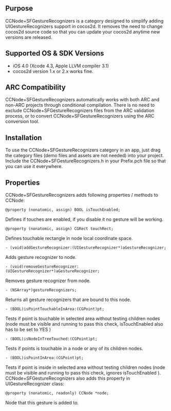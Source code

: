 Purpose
--------------

CCNode+SFGestureRecognizers is a category designed to simplify adding UIGestureRecognizers support in cocos2d. 
It removes the need to change cocos2d source code so that you can update your cocos2d anytime new versions are released.

Supported OS & SDK Versions
-----------------------------

* iOS 4.0 (Xcode 4.3, Apple LLVM compiler 3.1)
* cocos2d version 1.x or 2.x works fine.

ARC Compatibility
------------------

CCNode+SFGestureRecognizers automatically works with both ARC and non-ARC projects through conditional compilation. There is no need to exclude CCNode+SFGestureRecognizers files from the ARC validation process, or to convert CCNode+SFGestureRecognizers using the ARC conversion tool.

Installation
--------------

To use the CCNode+SFGestureRecognizers category in an app, just drag the category files (demo files and assets are not needed) into your project.
Include the CCNode+SFGestureRecognizers.h in your Prefix.pch file so that you can use it everywhere.

Properties
--------------
CCNode+SFGestureRecognizers adds following properties / methods to CCNode:

    @property (nonatomic, assign) BOOL isTouchEnabled;
Defines if touches are enabled, if you disable it no gesture will be working.    
    
    @property (nonatomic, assign) CGRect touchRect;
Defines touchable rectangle in node local coordinate space.

    - (void)addGestureRecognizer:(UIGestureRecognizer*)aGestureRecognizer;
Adds gesture recognizer to node.
    
    - (void)removeGestureRecognizer:(UIGestureRecognizer*)aGestureRecognizer;
Removes gesture recognizer from node.
    
    - (NSArray*)gestureRecognizers;
Returns all gesture recognizers that are bound to this node.

 	- (BOOL)isPointTouchableInArea:(CGPoint)pt;
Tests if point is touchable in selected area without testing children nodes (node must be visible and running to pass this check, isTouchEnabled also has to be set to YES )  

    - (BOOL)isNodeInTreeTouched:(CGPoint)pt;
Tests if points is touchable in a node or any of its children nodes.
    
    - (BOOL)isPointInArea:(CGPoint)pt;
Tests if point is inside in selected area without testing children nodes (node must be visible and running to pass this check, ignores isTouchEnabled ).
CCNode+SFGestureRecognizers also adds this property in UIGestureRecognizer class:

    @property (nonatomic, readonly) CCNode *node;
Node that this gesture is added to.


